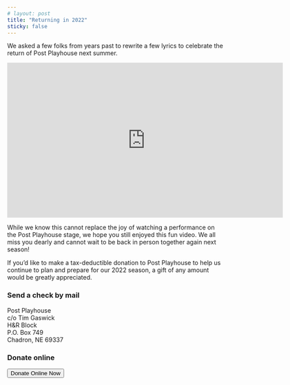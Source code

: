 ```yaml
---
# layout: post
title: "Returning in 2022"
sticky: false
---
```


<script lang="ts">
  import { showDonateModal } from "../../../data/stores"
</script>

<style>
  p,
  ul {
    margin-bottom: 1em;
  }
</style>

We asked a few folks from years past to rewrite a few lyrics to celebrate the return of Post Playhouse next summer.

<iframe class="my-4" src="https://player.vimeo.com/video/571099583" width="640" height="360" frameborder="0" allow="autoplay; fullscreen; picture-in-picture" allowfullscreen></iframe>

While we know this cannot replace the joy of watching a performance on the Post Playhouse stage, we hope you still enjoyed this fun video. We all miss you dearly and cannot wait to be back in person together again next season!

If you’d like to make a tax-deductible donation to Post Playhouse to help us continue to plan and prepare for our 2022 season, a gift of any amount would be greatly appreciated.

<div class="flex w-full justify-around">

<div>

### Send a check by mail

Post Playhouse  
c/o Tim Gaswick  
H&R Block  
P.O. Box 749  
Chadron, NE 69337

</div>
<div>

### Donate online

<div class="text-center my-4">
  <button class="btn btn-p" on:click={showDonateModal.toggle}>Donate Online Now</button>
</div>

</div>
</div>
